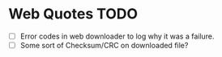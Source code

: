 # Web Quotes TODO

- [ ] Error codes in web downloader to log why it was a failure.
- [ ] Some sort of Checksum/CRC on downloaded file?
